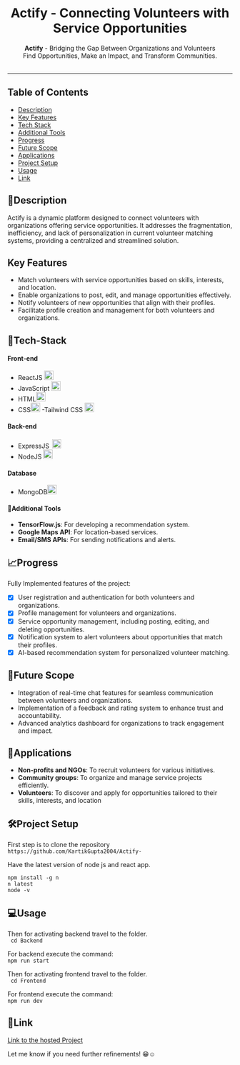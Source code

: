 <h1 align="center">
  Actify - Connecting Volunteers with Service Opportunities
</h1>

<div align="center">
   <strong>Actify</strong> - Bridging the Gap Between Organizations and Volunteers<br>
   Find Opportunities, Make an Impact, and Transform Communities.<br><br>
</div>
<hr>

## Table of Contents

- [Description](#description)
- [Key Features](#features)
- [Tech Stack](#tech-stack)
- [Additional Tools](#add-tools)
- [Progress](#progress)
- [Future Scope](#future-scope)
- [Applications](#application)
- [Project Setup](#project-setup)
- [Usage](#usage)
- [Link](#link)


## 📝Description <a id="description"></a>

Actify is a dynamic platform designed to connect volunteers with organizations offering service opportunities. It addresses the fragmentation, inefficiency, and lack of personalization in current volunteer matching systems, providing a centralized and streamlined solution.

## Key Features <a id="features"></a>

- Match volunteers with service opportunities based on skills, interests, and location.
- Enable organizations to post, edit, and manage opportunities effectively.
- Notify volunteers of new opportunities that align with their profiles.
- Facilitate profile creation and management for both volunteers and organizations.

## 🤖Tech-Stack <a id="tech-stack"></a>

#### Front-end
- ReactJS <a href="https://reactjs.org/" title="React"><img src="https://github.com/get-icon/geticon/raw/master/icons/react.svg" alt="React" width="21px" height="21px"></a>
- JavaScript <a href="https://developer.mozilla.org/en-US/docs/Web/JavaScript" title="JavaScript"><img src="https://github.com/get-icon/geticon/raw/master/icons/javascript.svg" alt="JavaScript" width="21px" height="21px"></a>
- HTML<a href="https://www.w3.org/TR/html5/" title="HTML5"><img src="https://github.com/get-icon/geticon/raw/master/icons/html-5.svg" alt="HTML5" width="21px" height="21px"></a>
- CSS<a href="https://www.w3.org/TR/CSS/" title="CSS3"><img src="https://github.com/get-icon/geticon/raw/master/icons/css-3.svg" alt="CSS3" width="21px" height="21px"></a>
-Tailwind CSS <a href="https://tailwindcss.com/" title="Tailwind CSS"><img src="https://github.com/get-icon/geticon/raw/master/icons/tailwindcss-icon.svg" alt="Tailwind CSS" width="21px" height="21px"></a>
#### Back-end
- ExpressJS <a href="https://expressjs.com/" title="Express.js"><img style="background-color: white; padding: 3px;" src="https://cdn.icon-icons.com/icons2/2699/PNG/512/expressjs_logo_icon_169185.png" alt="Express.js" height="20px"></a>
- NodeJS <a href="https://nodejs.org/" title="Node.js"><img src="https://github.com/get-icon/geticon/raw/master/icons/nodejs-icon.svg" alt="Node.js" width="21px" height="21px" ></a>
#### Database
- MongoDB<a href="https://www.mongodb.org/" title="MongoDB"><img src="https://github.com/get-icon/geticon/raw/master/icons/mongodb-icon.svg" alt="MongoDB" width="21px" height="21px"></a>

#### 💸Additional Tools <a id="add-tools"></a>

- **TensorFlow.js**: For developing a recommendation system.
- **Google Maps API**: For location-based services.
- **Email/SMS APIs**: For sending notifications and alerts.
  
## 📈Progress <a id="progress"></a>

Fully Implemented features of the project:

- [x] User registration and authentication for both volunteers and organizations.
- [x] Profile management for volunteers and organizations.
- [x] Service opportunity management, including posting, editing, and deleting opportunities.
- [x] Notification system to alert volunteers about opportunities that match their profiles.
- [x] AI-based recommendation system for personalized volunteer matching.

## 🔮Future Scope <a id="future-scope"></a>

- Integration of real-time chat features for seamless communication between volunteers and organizations.
- Implementation of a feedback and rating system to enhance trust and accountability.
- Advanced analytics dashboard for organizations to track engagement and impact.

## 🚀Applications <a id="application"></a>

- **Non-profits and NGOs**: To recruit volunteers for various initiatives.
- **Community groups**: To organize and manage service projects efficiently.
- **Volunteers**: To discover and apply for opportunities tailored to their skills, interests, and location

## 🛠Project Setup <a id="project-setup"></a>

First step is to clone the repository <br>
``` https://github.com/KartikGupta2004/Actify- ```

Have the latest version of node js and react app.
```
npm install -g n 
n latest
node -v
```

## 💻Usage <a id="usage"></a>

Then for activating backend travel to the folder. <br>
``` cd Backend```

For backend execute the command:<br>
```npm run start```

Then for activating frontend travel to the folder. <br>
``` cd Frontend```

For frontend execute the command:<br>
```npm run dev```

## 🔗Link <a id="link"></a>

[Link to the hosted Project](https://actify-frontend.onrender.com)


Let me know if you need further refinements! 😁☺️

